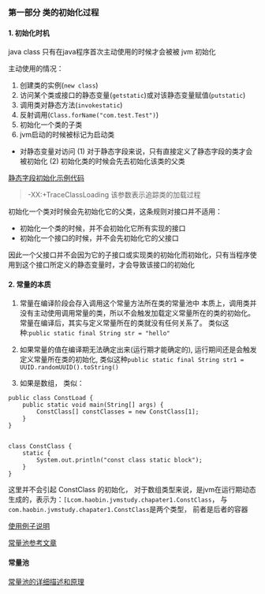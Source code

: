 ### 第一部分 类的初始化过程


#### 1. 初始化时机

java class 只有在java程序首次主动使用的时候才会被被 jvm 初始化

主动使用的情况：

1. 创建类的实例(`new class`)
2. 访问某个类或接口的静态变量(`getstatic`)或对该静态变量赋值(`putstatic`)
3. 调用类对静态方法(`invokestatic`)
4. 反射调用(`Class.forName("com.test.Test")`)
5. 初始化一个类的子类
6. jvm启动的时候被标记为启动类


- 对静态变量对访问
(1) 对于静态字段来说，只有直接定义了静态字段的类才会被初始化 
(2) 初始化类的时候会先去初始化该类的父类

[静态字段初始化示例代码](../src/main/java/com/haobin/jvmstudy/chapater1/ClassLoad.java)

         
> -XX:+TraceClassLoading 该参数表示追踪类的加载过程

初始化一个类对时候会先初始化它的父类，这条规则对接口并不适用：
- 初始化一个类的时候，并不会初始化它所有实现的接口
- 初始化一个接口的时候，并不会先初始化它的父接口

因此一个父接口并不会因为它的子接口或实现类的初始化而初始化，只有当程序使用到这个接口所定义的静态变量时，才会导致该接口的初始化


#### 2. 常量的本质

1. 常量在编译阶段会存入调用这个常量方法所在类的常量池中
本质上，调用类并没有主动使用调用常量的类，所以不会触发加载定义常量所在的类的初始化。常量在编译后，其实与定义常量所在的类就没有任何关系了。
类似这种:`public static final String str = "hello"`


2. 如果常量的值在编译期无法确定出来(运行期才能确定的), 运行期间还是会触发定义常量所在类的初始化, 类似这种`public static final String str1 = UUID.randomUUID().toString()`

3. 如果是数组， 类似：
```
public class ConstLoad {
    public static void main(String[] args) {
        ConstClass[] constClasses = new ConstClass[1];
    }
}


class ConstClass {
    static {
        System.out.println("const class static block");
    }
}
```
这里并不会引起 ConstClass 的初始化， 对于数组类型来说，是jvm在运行期动态生成的，表示为：`[Lcom.haobin.jvmstudy.chapater1.ConstClass`，
与`com.haobin.jvmstudy.chapater1.ConstClass`是两个类型， 前者是后者的容器


[使用例子说明](../src/main/java/com/haobin/jvmstudy/chapater1/ConstLoad.java)

[常量池参考文章](https://www.cnblogs.com/iyangyuan/p/4631696.html)

#### 常量池

[常量池的详细描述和原理](../src/main/java/com/haobin/jvmstudy/chapater1/StringConstPoll.md)